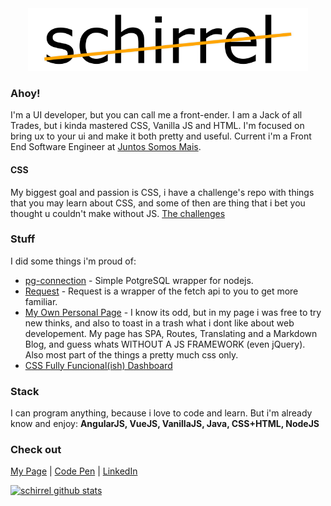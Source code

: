 <div align="center">
	<a href="https://github.com/schirrel/schirrel/blame/master/header.svg">
		<img src="https://raw.githubusercontent.com/schirrel/schirrel/master/header.svg" height="100" style="margin:auto">
	</a>
	<br>
</div>

### Ahoy!
I'm a UI developer, but you can call me a front-ender. I am a Jack of all Trades, but i kinda mastered CSS, Vanilla JS and HTML. I'm focused on bring ux to your ui and make it both pretty and useful. Current i'm a Front End Software Engineer at [Juntos Somos Mais](https://github.com/juntossomosmais).

#### CSS
My biggest goal and passion is CSS, i have a challenge's repo with things that you may learn about CSS, and some of then are thing that i bet you thought u couldn't make without JS.
[The challenges](https://github.com/schirrel/css-challenges)

### Stuff
I did some things i'm proud of:
- [pg-connection](https://github.com/schirrel/pg-connection) - Simple PotgreSQL wrapper for nodejs.
- [Request](https://github.com/schirrel/request) - Request is a wrapper of the fetch api to you to get more familiar.
- [My Own Personal Page](https://github.com/schirrel/schirrel.github.io) - I know its odd, but in my page i was free to try new thinks, and also to toast in a trash what i dont like about web developement. My page has SPA, Routes, Translating and a Markdown Blog, and guess whats WITHOUT A JS FRAMEWORK (even jQuery). Also most part of the things a pretty much css only.
- [CSS Fully Funcional(ish) Dashboard](https://github.com/schirrel/css-admin-template)

### Stack
I can program anything, because i love to code and learn. But i'm already know and enjoy: **AngularJS, VueJS, VanillaJS, Java, CSS+HTML, NodeJS**

### Check out
[My Page](schirrel.dev/)   |  [Code Pen](https://codepen.io/schirrel)   |   [LinkedIn](https://www.linkedin.com/in/alanschio/)


[![schirrel github stats](https://github-readme-stats.vercel.app/api?username=schirrel)](https://github.com/anuraghazra/github-readme-stats)

